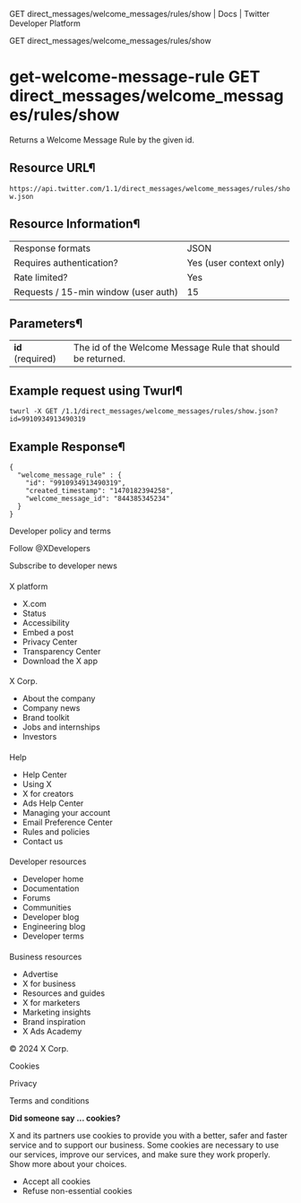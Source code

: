
GET
direct\_messages/welcome\_messages/rules/show | Docs | Twitter Developer Platform 

GET
direct\_messages/welcome\_messages/rules/show

get-welcome-message-rule
GET
direct\_messages/welcome\_messages/rules/show
=================================================

Returns a Welcome Message Rule by the given id.

Resource URL¶
-------------

`https://api.twitter.com/1.1/direct_messages/welcome_messages/rules/show.json`

Resource Information¶
---------------------

|  |  |
| --- | --- |
| Response formats | JSON |
| Requires authentication? | Yes (user context only) |
| Rate limited? | Yes |
| Requests / 15-min window (user auth) | 15 |

Parameters¶
-----------

|  |  |
| --- | --- |
| **id** (required) | The id of the Welcome Message Rule that should be returned. |

Example request using Twurl¶
----------------------------

```
twurl -X GET /1.1/direct_messages/welcome_messages/rules/show.json?id=9910934913490319
```
Example Response¶
-----------------

```
{
  "welcome_message_rule" : {
    "id": "9910934913490319",
    "created_timestamp": "1470182394258",
    "welcome_message_id": "844385345234"
  }
}
```

Developer policy and terms

Follow @XDevelopers

Subscribe to developer news

#### 
 X platform

* X.com
* Status
* Accessibility
* Embed a post
* Privacy Center
* Transparency Center
* Download the X app

#### 
 X Corp.

* About the company
* Company news
* Brand toolkit
* Jobs and internships
* Investors

#### 
 Help

* Help Center
* Using X
* X for creators
* Ads Help Center
* Managing your account
* Email Preference Center
* Rules and policies
* Contact us

#### 
 Developer resources

* Developer home
* Documentation
* Forums
* Communities
* Developer blog
* Engineering blog
* Developer terms

#### 
 Business resources

* Advertise
* X for business
* Resources and guides
* X for marketers
* Marketing insights
* Brand inspiration
* X Ads Academy

 © 2024 X Corp.

Cookies

Privacy

Terms and conditions

**Did someone say … cookies?**  

 X and its partners use cookies to provide you with a better, safer and
 faster service and to support our business. Some cookies are necessary to use
 our services, improve our services, and make sure they work properly.
 Show more about your choices.

* Accept all cookies
* Refuse non-essential cookies
